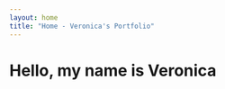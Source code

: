 ```yaml
---
layout: home
title: "Home - Veronica's Portfolio"
---
```


<div id="animated-greeting" class="greeting-container">
  <h1 class="greeting-text">Hello, my name is Veronica</h1>
</div>
